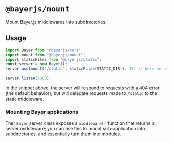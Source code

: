 # `@bayerjs/mount`

Mount Bayer.js middlewares into subdirectories.

## Usage

```typescript
import Bayer from "@bayerjs/core";
import mount from "@bayerjs/mount";
import staticFiles from "@bayerjs/static";
const server = new Bayer();
server.use(mount("/static", staticFiles(STATIC_DIR)), 1); // Here we use the static middleware as an example

server.listen(3000);
```

In the snippet above, the server will respond to requests with a 404 error (the default behavior), but will delegate
requests made to `/static` to the static middleware.

### Mounting Bayer applications

Ther `Bayer` server class exposes a `middleware()` function that returns a server middleware; you can use this to mount
sub-application into subdirectories, and essentially turn them into modules.
